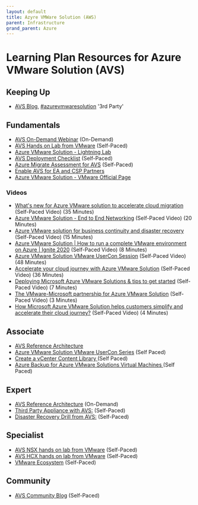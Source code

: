 ```yaml
---
layout: default
title: Azyre VMWare Solution (AWS)
parent: Infrastructure
grand_parent: Azure
---
```


# Learning Plan Resources for Azure VMware Solution (AVS)

## Keeping Up
* [AVS Blog](https://avs.ms), [#azurevmwaresolution](https://twitter.com/hashtag/azurevmwaresolution) '3rd Party'

## Fundamentals

* [AVS On-Demand Webinar](https://docs.hol.vmware.com/catalog/) (On-Demand)
* [AVS Hands on Lab from VMware](https://docs.hol.vmware.com/catalog/) (Self-Paced)
* [Azure VMware Solution - Lightning Lab](https://via.vmw.com/EPnw)
* [AVS Deployment Checklist](https://docs.microsoft.com/en-us/azure/azure-vmware/production-ready-deployment-steps) (Self-Paced)
* [Azure Migrate Assessment for AVS](https://docs.microsoft.com/en-us/azure/migrate/how-to-create-azure-vmware-solution-assessment) (Self-Paced)
* [Enable AVS for EA and CSP Partners](https://docs.microsoft.com/en-us/azure/azure-vmware/enable-azure-vmware-solution)
* [Azure VMware Solution - VMware Official Page](https://cloud.vmware.com/azure-vmware-solution)

### Videos
* [What's new for Azure VMware solution to accelerate cloud migration](https://www.youtube.com/watch?v=k0UaEqgTPdo&t=733s) (Self-Paced Video) (35 Minutes)
* [Azure VMware Solution - End to End Networking](https://www.youtube.com/watch?v=6_LYsYicacs) (Self-Paced Video) (20 Minutes)
* [Azure VMware solution for business continuity and disaster recovery](https://www.youtube.com/watch?v=rhTgVqR4pps) (Self-Paced Video) (15 Minutes)
* [Azure VMware Solution | How to run a complete VMware environment on Azure | Ignite 2020](https://www.youtube.com/watch?v=-yLgduCVPRk) (Self-Paced Video) (8 Minutes)
* [Azure VMware Solution VMware UserCon Session](https://www.youtube.com/watch?v=uUvHgpiOZbc) (Self-Paced Video) (48 Minutes)
* [Accelerate your cloud journey with Azure VMware Solution](https://www.youtube.com/watch?v=M_mrkSJ42hg) (Self-Paced Video) (36 Minutes)
* [Deploying Microsoft Azure VMware Solutions & tips to get started](https://www.youtube.com/watch?v=-i2PsuisVjg) (Self-Paced Video) (7 Minutes)
* [The VMware-Microsoft partnership for Azure VMware Solution](https://www.youtube.com/watch?v=r3OMHG61n08) (Self-Paced Video) (3 Minutes)
* [How Microsoft Azure VMware Solution helps customers simplify and accelerate their cloud journey?](https://www.youtube.com/watch?v=g5fGQXKaJzU) (Self-Paced Video) (4 Minutes)

## Associate

* [AVS Reference Architecture](https://docs.microsoft.com/en-us/azure/azure-vmware/concepts-hub-and-spoke) 
* [Azure VMware Solution VMware UserCon Series](https://www.youtube.com/watch?v=uUvHgpiOZbc&list=PLS9k3ksxRe_l-UpfAjmi0BoDSpo6AtLyh) (Self Paced)
* [Create a vCenter Content Library ](https://techcommunity.microsoft.com/t5/azure-migration/azure-vmware-solution-create-a-vcenter-content-library-on-azure/ba-p/1823024) (Self Paced)
* [Azure Backup for Azure VMware Solutions Virtual Machines ](https://techcommunity.microsoft.com/t5/azure-migration/azure-backup-for-azure-vmware-solutions-virtual-machines/ba-p/1468794) (Self Paced)

## Expert
* [AVS Reference Architecture](https://docs.microsoft.com/en-us/azure/azure-vmware/concepts-hub-and-spoke) (On-Demand)
* [Third Party Appliance with AVS:](https://techcommunity.microsoft.com/t5/azure-migration/azure-vmware-solution-avs-connecting-3rd-party-networking-and/ba-p/1524297) (Self-Paced)
* [Disaster Recovery Drill from AVS:](https://docs.microsoft.com/en-us/azure/site-recovery/avs-tutorial-dr-drill-azure) (Self-Paced)

## Specialist

* [AVS NSX hands on lab from VMware](https://docs.hol.vmware.com/catalog/) (Self-Paced)
* [AVS HCX hands on lab from VMware](https://docs.hol.vmware.com/catalog/) (Self-Paced)
* [VMware Ecosystem](https://docs.microsoft.com/en-us/azure/azure-vmware/ecosystem-back-up-vms) (Self-Paced)

## Community

* [AVS Community Blog](https://techcommunity.microsoft.com/t5/azure-migration/bg-p/AzureMigrationBlog) (Self-Paced)

